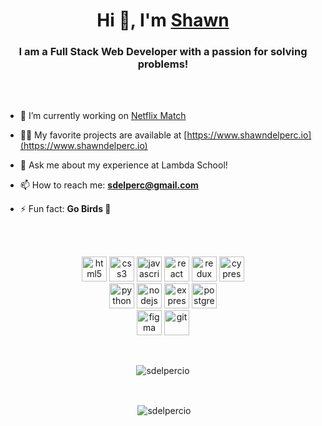 <h1 align="center">Hi 👋, I'm <a href="https://linkedin.com/in/shawn-delpercio" target="blank">Shawn</a></h1>
<h3 align="center">I am a Full Stack Web Developer with a passion for solving problems!</h3>
<br><br>

- 🔭 I’m currently working on [Netflix Match](https://github.com/sdelpercio/netflix-match)

- 👨‍💻 My favorite projects are available at [https://www.shawndelperc.io](https://www.shawndelperc.io)

- 💬 Ask me about my experience at Lambda School!

- 📫 How to reach me: **sdelperc@gmail.com**

- ⚡ Fun fact: **Go Birds 🦅**

<br><br>
<p align="center">
  <img src="https://devicons.github.io/devicon/devicon.git/icons/html5/html5-original-wordmark.svg" alt="html5" width="40" height="40"/>
  <img src="https://devicons.github.io/devicon/devicon.git/icons/css3/css3-original-wordmark.svg" alt="css3" width="40" height="40"/>
  <img src="https://devicons.github.io/devicon/devicon.git/icons/javascript/javascript-original.svg" alt="javascript" width="40" height="40"/>
  <img src="https://devicons.github.io/devicon/devicon.git/icons/react/react-original-wordmark.svg" alt="react" width="40" height="40"/>
  <img src="https://devicons.github.io/devicon/devicon.git/icons/redux/redux-original.svg" alt="redux" width="40" height="40"/>
  <img src="https://raw.githubusercontent.com/simple-icons/simple-icons/6e46ec1fc23b60c8fd0d2f2ff46db82e16dbd75f/icons/cypress.svg" alt="cypress" width="40" height="40"/>
  <br>
  <img src="https://devicons.github.io/devicon/devicon.git/icons/python/python-original.svg" alt="python" width="40" height="40"/>
  <img src="https://devicons.github.io/devicon/devicon.git/icons/nodejs/nodejs-original-wordmark.svg" alt="nodejs" width="40" height="40"/>
  <img src="https://devicons.github.io/devicon/devicon.git/icons/express/express-original-wordmark.svg" alt="express" width="40" height="40"/> 
  <img src="https://devicons.github.io/devicon/devicon.git/icons/postgresql/postgresql-original-wordmark.svg" alt="postgresql" width="40" height="40"/>
  <br>
  <img src="https://www.vectorlogo.zone/logos/figma/figma-icon.svg" alt="figma" width="40" height="40"/> 
  <img src="https://www.vectorlogo.zone/logos/git-scm/git-scm-icon.svg" alt="git" width="40" height="40"/> 
</p>
<br>
<p align="center"><img align="center" src="https://github-readme-stats.vercel.app/api/top-langs/?username=sdelpercio&layout=compact" alt="sdelpercio" /></p>
<br>
<p align="center">&nbsp;<img align="center" src="https://github-readme-stats.vercel.app/api?username=sdelpercio&show_icons=true" alt="sdelpercio" /></p>

